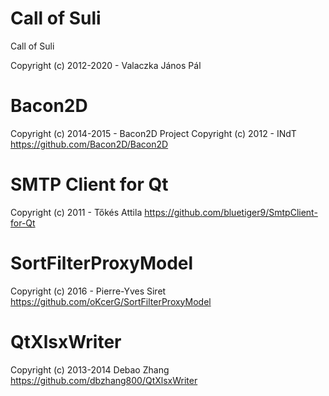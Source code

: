 # Call of Suli
Call of Suli

Copyright (c) 2012-2020 - Valaczka János Pál

# Bacon2D

Copyright (c) 2014-2015 - Bacon2D Project
Copyright (c) 2012 - INdT
https://github.com/Bacon2D/Bacon2D

# SMTP Client for Qt

Copyright (c) 2011 - Tőkés Attila
https://github.com/bluetiger9/SmtpClient-for-Qt

# SortFilterProxyModel

Copyright (c) 2016 - Pierre-Yves Siret
https://github.com/oKcerG/SortFilterProxyModel

# QtXlsxWriter

Copyright (c) 2013-2014 Debao Zhang
https://github.com/dbzhang800/QtXlsxWriter

